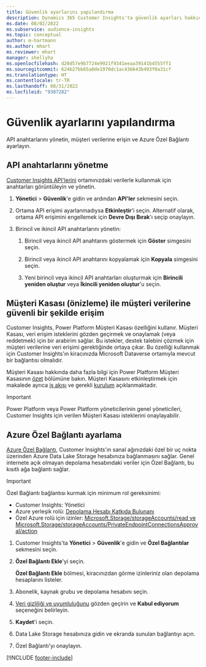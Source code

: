 ```yaml
---
title: Güvenlik ayarlarını yapılandırma
description: Dynamics 365 Customer Insights'ta güvenlik ayarları hakkında bilgi edinin.
ms.date: 08/02/2022
ms.subservice: audience-insights
ms.topic: conceptual
author: m-hartmann
ms.author: mhart
ms.reviewer: mhart
manager: shellyha
ms.openlocfilehash: d20d57e9b7724e9921f9341eeaa39141b4555ff1
ms.sourcegitcommit: 624b27bb65a0de1970dc1ac436643b493f0a31cf
ms.translationtype: HT
ms.contentlocale: tr-TR
ms.lasthandoff: 08/31/2022
ms.locfileid: "9387282"
---
```

# <a name="configure-security-settings"></a>Güvenlik ayarlarını yapılandırma

API anahtarlarını yönetin, müşteri verilerine erişin ve Azure Özel Bağlantı ayarlayın.

## <a name="manage-api-keys"></a>API anahtarlarını yönetme

[Customer Insights API'lerini](apis.md) ortamınızdaki verilerle kullanmak için anahtarları görüntüleyin ve yönetin.

1. **Yönetici** > **Güvenlik**'e gidin ve ardından **API'ler** sekmesini seçin.

1. Ortama API erişimi ayarlanmadıysa **Etkinleştir**'i seçin. Alternatif olarak, ortama API erişimini engellemek için **Devre Dışı Bırak**'ı seçip onaylayın.

1. Birincil ve ikincil API anahtarlarını yönetin:

   1. Birincil veya ikincil API anahtarını göstermek için **Göster** simgesini seçin.

   1. Birincil veya ikincil API anahtarını kopyalamak için **Kopyala** simgesini seçin.

   1. Yeni birincil veya ikincil API anahtarları oluşturmak için **Birincili yeniden oluştur** veya **İkincili yeniden oluştur**'u seçin.

## <a name="securely-access-customer-data-with-customer-lockbox-preview"></a>Müşteri Kasası (önizleme) ile müşteri verilerine güvenli bir şekilde erişim

Customer Insights, Power Platform Müşteri Kasası özelliğini kullanır. Müşteri Kasası, veri erişim isteklerini gözden geçirmek ve onaylamak (veya reddetmek) için bir arabirim sağlar. Bu istekler, destek talebini çözmek için müşteri verilerine veri erişimi gerektiğinde ortaya çıkar. Bu özelliği kullanmak için Customer Insights'ın kiracınızda Microsoft Dataverse ortamıyla mevcut bir bağlantısı olmalıdır.

Müşteri Kasası hakkında daha fazla bilgi için Power Platform Müşteri Kasasının [özet](/power-platform/admin/about-lockbox#summary) bölümüne bakın. Müşteri Kasasını etkinleştirmek için makalede ayrıca [iş akışı](/power-platform/admin/about-lockbox#workflow) ve gerekli [kurulum](/power-platform/admin/about-lockbox#enable-the-lockbox-policy) açıklanmaktadır.

> [!IMPORTANT]
> Power Platform veya Power Platform yöneticilerinin genel yöneticileri, Customer Insights için verilen Müşteri Kasası isteklerini onaylayabilir.

## <a name="set-up-an-azure-private-link"></a>Azure Özel Bağlantı ayarlama

[Azure Özel Bağlantı](/azure/private-link/private-link-overview), Customer Insights'ın sanal ağınızdaki özel bir uç nokta üzerinden Azure Data Lake Storage hesabınıza bağlanmasını sağlar. Genel internete açık olmayan depolama hesabındaki veriler için Özel Bağlantı, bu kısıtlı ağa bağlantı sağlar.

> [!IMPORTANT]
> Özel Bağlantı bağlantısı kurmak için minimum rol gereksinimi:
>
> - Customer Insights: Yönetici
> - Azure yerleşik rolü: [Depolama Hesabı Katkıda Bulunanı](/azure/role-based-access-control/built-in-roles#storage-account-contributor)
> - Özel Azure rolü için izinler: [Microsoft.Storage/storageAccounts/read ve Microsoft.Storage/storageAccounts/PrivateEndpointConnectionsApproval/action](/azure/role-based-access-control/resource-provider-operations#microsoftstorage)

1. Customer Insights'ta **Yönetici** > **Güvenlik**'e gidin ve **Özel Bağlantılar** sekmesini seçin.

1. **Özel Bağlantı Ekle**'yi seçin.

   **Özel Bağlantı Ekle** bölmesi, kiracınızdan görme izinleriniz olan depolama hesaplarını listeler.

1. Abonelik, kaynak grubu ve depolama hesabını seçin.

1. [Veri gizliliği ve uyumluluğunu](connections.md#data-privacy-and-compliance) gözden geçirin ve **Kabul ediyorum** seçeneğini belirleyin.

1. **Kaydet**'i seçin.

1. Data Lake Storage hesabınıza gidin ve ekranda sunulan bağlantıyı açın.

1. Özel Bağlantı'yı onaylayın.


[!INCLUDE [footer-include](includes/footer-banner.md)]
